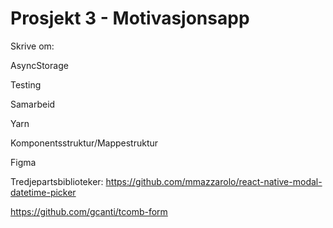 # Prosjekt 3 - Motivasjonsapp


Skrive om:

AsyncStorage

Testing

Samarbeid

Yarn

Komponentsstruktur/Mappestruktur

Figma

Tredjepartsbiblioteker:
https://github.com/mmazzarolo/react-native-modal-datetime-picker

https://github.com/gcanti/tcomb-form







